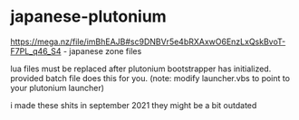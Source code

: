 # japanese-plutonium
https://mega.nz/file/imBhEAJB#sc9DNBVr5e4bRXAxwO6EnzLxQskBvoT-F7PL_q46_S4 - japanese zone files

lua files must be replaced after plutonium bootstrapper has initialized. provided batch file does this for you. (note: modify launcher.vbs to point to your plutonium launcher)

i made these shits in september 2021 they might be a bit outdated
